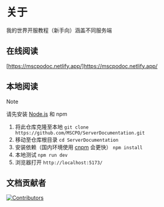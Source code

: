 # 关于

我的世界开服教程（新手向）涵盖不同服务端

## 在线阅读

[https://mscpodoc.netlify.app/]https://mscpodoc.netlify.app/

## 本地阅读

> [!NOTE]
> 请先安装 [Node.js](https://nodejs.org/zh-cn) 和 npm

1. 将此仓库克隆至本地
   `git clone https://github.com/MSCPO/ServerDocumentation.git`
2. 移动至仓库根目录
   `cd ServerDocumentation`
3. 安装依赖（国内环境使用 [cnpm](https://npmmirror.com/) 会更快）
   `npm install`
4. 本地测试
   `npm run dev`
5. 浏览器打开
   `http://localhost:5173/`

## 文档贡献者

<a href="https://github.com/MSCPO/ServerDocumentation/graphs/contributors">
  <img src="https://contrib.rocks/image?repo=MSCPO/ServerDocumentation" alt="Contributors"/>
</a>
